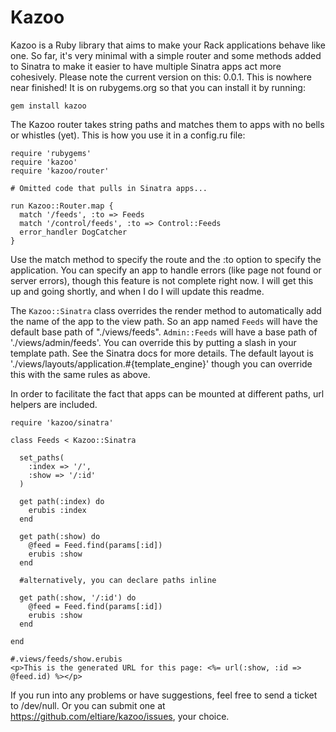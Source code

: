 Kazoo
=====

Kazoo is a Ruby library that aims to make your Rack applications behave like one. So far, it's very minimal with a simple router and some methods added to Sinatra to make it easier to have multiple Sinatra apps act more cohesively. Please note the current version on this: 0.0.1. This is nowhere near finished! It is on rubygems.org so that you can install it by running:

    gem install kazoo

The Kazoo router takes string paths and matches them to apps with no bells or whistles (yet). This is how you use it in a config.ru file:

    require 'rubygems'
    require 'kazoo'
    require 'kazoo/router'
    
    # Omitted code that pulls in Sinatra apps...
    
    run Kazoo::Router.map {
      match '/feeds', :to => Feeds
      match '/control/feeds', :to => Control::Feeds
      error_handler DogCatcher
    }
    
Use the match method to specify the route and the :to option to specify the application. You can specify an app to handle errors (like page not found or server errors), though this feature is not complete right now. I will get this up and going shortly, and when I do I will update this readme.

The `Kazoo::Sinatra` class overrides the render method to automatically add the name of the app to the view path. So an app named `Feeds` will have the default base path of "./views/feeds". `Admin::Feeds` will have a base path of './views/admin/feeds'. You can override this by putting a slash in your template path. See the Sinatra docs for more details.  The default layout is './views/layouts/application.#{template_engine}' though you can override this with the same rules as above.


In order to facilitate the fact that apps can be mounted at different paths, url helpers are included.

    require 'kazoo/sinatra'
    
    class Feeds < Kazoo::Sinatra
    
      set_paths(
        :index => '/',
        :show => '/:id'
      )
      
      get path(:index) do
        erubis :index
      end
      
      get path(:show) do
        @feed = Feed.find(params[:id])
        erubis :show
      end
    
      #alternatively, you can declare paths inline
      
      get path(:show, '/:id') do
        @feed = Feed.find(params[:id])
        erubis :show
      end
      
    end
    
    #.views/feeds/show.erubis
    <p>This is the generated URL for this page: <%= url(:show, :id => @feed.id) %></p>
    
    
If you run into any problems or have suggestions, feel free to send a ticket to /dev/null. Or you can submit one at https://github.com/eltiare/kazoo/issues, your choice.